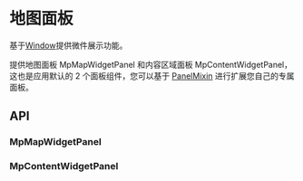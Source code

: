 # 地图面板

基于[Window](/zh/components/common/window.html)提供微件展示功能。

提供地图面板 MpMapWidgetPanel 和内容区域面板 MpContentWidgetPanel，这也是应用默认的 2 个面板组件，您可以基于 [PanelMixin](/zh/api/reference/panel-mixin.html) 进行扩展您自己的专属面板。

## API

### MpMapWidgetPanel

### MpContentWidgetPanel
